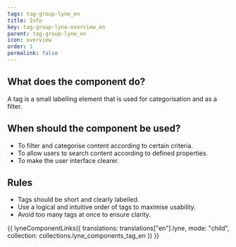```yaml
---
tags: tag-group-lyne_en
title: Info
key: tag-group-lyne-overview_en
parent: tag-group-lyne_en
icon: overview
order: 1
permalink: false
---
```


## What does the component do?
A tag is a small labelling element that is used for categorisation and as a filter.

## When should the component be used?
* To filter and categorise content according to certain criteria.
* To allow users to search content according to defined properties.
* To make the user interface clearer.

## Rules
* Tags should be short and clearly labelled.
* Use a logical and intuitive order of tags to maximise usability.
* Avoid too many tags at once to ensure clarity.

{{ lyneComponentLinks({
  translations: translations["en"].lyne,
  mode: "child",
  collection: collections.lyne_components_tag_en
}) }}
